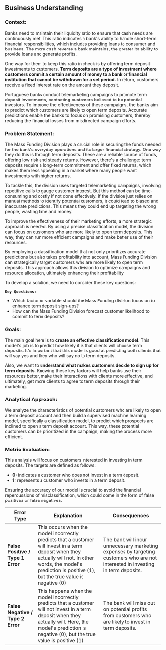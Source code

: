 ## **Business Understanding**

### **Context:**
Banks need to maintain their liquidity ratio to ensure that cash needs are continuously met. This ratio indicates a bank's ability to handle short-term financial responsibilities, which includes providing loans to consumer and business. The more cash reverse a bank maintains, the greater its ability to provide loans and generate profits. 

One way for them to keep this ratio in check is by offering term deposit investments to customers. **Term deposits are a type of investment where customers commit a certain amount of money to a bank or financial institution that cannot be withdrawn for a set period.** In return, customers receive a fixed interest rate on the amount they deposit. 

Portuguese banks conduct telemarketing campaigns to promote term deposit investments, contacting customers believed to be potential investors. To improve the effectiveness of these campaigns, the banks aim to predict which customers are likely to open term deposits. Accurate predictions enable the banks to focus on promising customers, thereby reducing the financial losses from misdirected campaign efforts.

### **Problem Statement:**
The Mass Funding Division plays a crucial role in securing the funds needed for the bank's everyday operations and its larger financial strategy. One way they do this is through term deposits. These are a reliable source of funds, offering low risk and steady returns. However, there's a challenge: term deposits require a long-term commitment and offer fixed returns, which makes them less appealing in a market where many people want investments with higher returns.

To tackle this, the division uses targeted telemarketing campaigns, involving repetitive calls to gauge customer interest. But this method can be time-consuming and costly if not done effectively. If the division just relies on manual methods to identify potential customers, it could lead to biased and inaccurate predictions. This means they could end up targeting the wrong people, wasting time and money.

To improve the effectiveness of their marketing efforts, a more strategic approach is needed. By using a precise classification model, the division can focus on customers who are more likely to open term deposits. This way, they can run more efficient campaigns and make better use of their resources.

By employing a classification model that not only prioritizes accurate predictions but also takes profitability into account, Mass Funding Division can strategically target customers who are more likely to open term deposits. This approach allows this division to optimize campaigns and resource allocation, ultimately enhancing their profitability. 

To develop a solution, we need to consider these key questions:

**`Key Questions:`**
- Which factor or variable should the Mass Funding division focus on to enhance term deposit sign-ups?
- How can the Mass Funding Division forecast customer likelihood to commit to term deposits?


### **Goals:**

The main goal here is to **create an effective classification model**. This model's job is to predict how likely it is that clients will choose term deposits. It's important that this model is good at predicting both clients that will say yes and they who will say no to term deposits.

Also, we want to **understand what makes customers decide to sign up for term deposits**. Knowing these key factors will help banks use their resources better, make their interactions with clients more effective, and ultimately, get more clients to agree to term deposits through their marketing.


### **Analytical Approach:**
We analyze the characteristics of potential customers who are likely to open a term deposit account and then build a supervised machine learning model, specifically a classification model, to predict which prospects are inclined to open a term deposit account. This way, these potential customers can be prioritized in the campaign, making the process more efficient.

### **Metric Evaluation:**

This analysis will focus on customers interested in investing in term deposits. The targets are defined as follows:

- **0:** indicates a customer who does not invest in a term deposit.
- **1:** represents a customer who invests in a term deposit.

Ensuring the accuracy of our model is crucial to avoid the financial repercussions of misclassification, which could come in the form of false positives or false negatives.

| **Error Type**     |**Explanation** | **Consequences** | 
|-----------------|------------|----------------|
| **False Positive / Type 1 Error**  |This occurs when the model incorrectly predicts that a customer will invest in a term deposit when they actually will not. In other words, the model's prediction is positive (1), but the true value is negative (0)| The bank will incur unnecessary marketing expenses by targeting customers who are not interested in investing in term deposits.|
| **False Negative / Type 2 Error**  |This happens when the model incorrectly predicts that a customer will not invest in a term deposit when they actually will. Here, the model's prediction is negative (0), but the true value is positive (1)| The bank will miss out on potential profits from customers who are likely to invest in term deposits.| 

